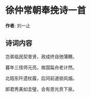 # 徐仲常朝奉挽诗一首

**作者**: 刘一止

## 诗词内容

岂弟临民契昔贤，政成终自弛蒲鞭。

暮年三径师元亮，故国扁舟老计然。

北陌东阡遗杖履，后冈前道锁风烟。

郎君秀美如圭璧，会有恩光贲下泉。

